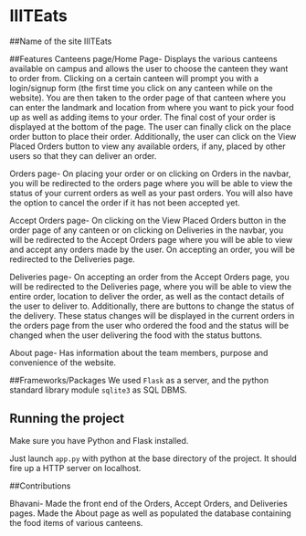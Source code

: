 # IIITEats

##Name of the site
IIITEats



##Features
Canteens page/Home Page- Displays the various canteens available on campus and allows the user to choose the canteen they want to order from. Clicking on a certain canteen will prompt you with a login/signup form (the first time you click on any canteen while on the website). You are then taken to the order page of that canteen where you can enter the landmark and location from where you want to pick your food up as well as adding items to your order. The final cost of your order is displayed at the bottom of the page. The user can finally click on the place order button to place their order.
Additionally, the user can click on the View Placed Orders button to view any available orders, if any, placed by other users so that they can deliver an order.

Orders page- On placing your order or on clicking on Orders in the navbar, you will be redirected to the orders page where you will be able to view the status of your current orders as well as your past orders. You will also have the option to cancel the order if it has not been accepted yet.

Accept Orders page- On clicking on the View Placed Orders button in the order page of any canteen or on clicking on Deliveries in the navbar, you will be redirected to the Accept Orders page where you will be able to view and accept any orders made by the user. On accepting an order, you will be redirected to the Deliveries page.

Deliveries page- On accepting an order from the Accept Orders page, you will be redirected to the Deliveries page, where you will be able to view the entire order, location to deliver the order, as well as the contact details of the user to deliver to. Additionally, there are buttons to change the status of the delivery. These status changes will be displayed in the current orders in the orders page from the user who ordered the food and the status will be changed when the user delivering the food with the status buttons.

About page- Has information about the team members, purpose and convenience of the website.



##Frameworks/Packages
We used `Flask` as a server, and the python standard library module `sqlite3` as SQL DBMS.



## Running the project

Make sure you have Python and Flask installed.

Just launch `app.py` with python at the base directory of the project. It should fire up a HTTP server on localhost.


##Contributions

Bhavani- Made the front end of the Orders, Accept Orders, and Deliveries pages. Made the About page as well as populated the database containing the food items of various canteens.



